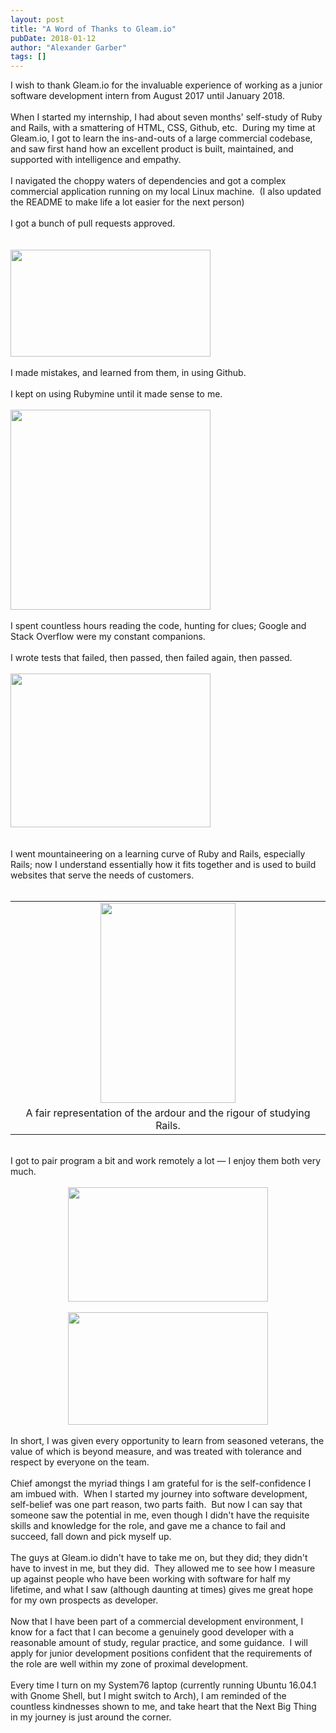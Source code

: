 ```yaml
---
layout: post
title: "A Word of Thanks to Gleam.io"
pubDate: 2018-01-12
author: "Alexander Garber"
tags: []
---
```


<div dir="ltr" style="text-align: left;" trbidi="on">
          <div>I wish to thank Gleam.io for the invaluable experience of working as a junior software development intern from August 2017 until January 2018.</div>
          <div><br></div>
          <div>When I started my internship, I had about seven months' self-study of Ruby and Rails, with a smattering of HTML, CSS, Github, etc.  During my time at Gleam.io, I got to learn the ins-and-outs of a large commercial codebase, and
            saw first hand how an excellent product is built, maintained, and supported with intelligence and empathy.</div>
          <div><br></div>
          <div>I navigated the choppy waters of dependencies and got a complex commercial application running on my local Linux machine.  (I also updated the README to make life a lot easier for the next person)</div>
          <div><br></div>
          <div>I got a bunch of pull requests approved.</div>
          <div><br></div>
          <div><br></div>
          <div><a href="http://2.bp.blogspot.com/-K21gTqQ_4Jk/Wle1yIvsn0I/AAAAAAAAXWk/zpU7i8o63QMX90WLa3pMh-Q3oVC527U2wCK4BGAYYCw/s1600/commits_to_gleam.png" imageanchor="1"><img border="0" height="171" src="https://2.bp.blogspot.com/-K21gTqQ_4Jk/Wle1yIvsn0I/AAAAAAAAXWk/zpU7i8o63QMX90WLa3pMh-Q3oVC527U2wCK4BGAYYCw/s320/commits_to_gleam.png" width="320"></a></div>
          <div><br></div>
          <div>I made mistakes, and learned from them, in using Github.</div>
          <div><br></div>
          <div>I kept on using Rubymine until it made sense to me.</div>
          <div><br></div>
          <div><a href="http://3.bp.blogspot.com/-VFq2h_j56as/Wle2ySKoBJI/AAAAAAAAXXU/jbhKWS4Xuew04oQKZ97720WfgQRNsur1ACK4BGAYYCw/s1600/RUBYDEV.png" imageanchor="1"><img border="0" height="320" src="https://3.bp.blogspot.com/-VFq2h_j56as/Wle2ySKoBJI/AAAAAAAAXXU/jbhKWS4Xuew04oQKZ97720WfgQRNsur1ACK4BGAYYCw/s320/RUBYDEV.png" width="320"></a></div>
          <div><br></div>
          <div>I spent countless hours reading the code, hunting for clues; Google and Stack Overflow were my constant companions.</div>
          <div class="separator" style="clear: both; text-align: left;"><br></div>
          <div>I wrote tests that failed, then passed, then failed again, then passed.</div>
          <div><br></div>
          <div><a href="http://3.bp.blogspot.com/-qapjyd0BJBI/Wle2_7RunaI/AAAAAAAAXXg/RI_LVP1yNbQtVLz1_grf-Xo-V02bOhJHgCK4BGAYYCw/s1600/pragmatic-test-driven-development-22-638.jpg" imageanchor="1"><img border="0" height="246" src="https://3.bp.blogspot.com/-qapjyd0BJBI/Wle2_7RunaI/AAAAAAAAXXg/RI_LVP1yNbQtVLz1_grf-Xo-V02bOhJHgCK4BGAYYCw/s320/pragmatic-test-driven-development-22-638.jpg" width="320"></a></div>
          <div><br></div>
          <div><br></div>
          <div>I went mountaineering on a learning curve of Ruby and Rails, especially Rails; now I understand essentially how it fits together and is used to build websites that serve the needs of customers. </div>
          <div><br></div>
          <table align="center" cellpadding="0" cellspacing="0" class="tr-caption-container" style="margin-left: auto; margin-right: auto; text-align: center;">
            <tbody>
              <tr>
                <td style="text-align: center;"><a href="http://4.bp.blogspot.com/-1cNSOf4Vaq4/Wle3UYldaeI/AAAAAAAAXXo/IX_kRkg39tErI6zXh-ScyqbVXBjLMayKgCK4BGAYYCw/s1600/45ce0623d8b3cdbff579add987dfb1a7.jpg" imageanchor="1" style="margin-left: auto; margin-right: auto;"><img border="0" height="320" src="https://4.bp.blogspot.com/-1cNSOf4Vaq4/Wle3UYldaeI/AAAAAAAAXXo/IX_kRkg39tErI6zXh-ScyqbVXBjLMayKgCK4BGAYYCw/s320/45ce0623d8b3cdbff579add987dfb1a7.jpg" width="216"></a></td>
              </tr>
              <tr>
                <td class="tr-caption" style="text-align: center;">A fair representation of the ardour and the rigour of studying Rails.</td>
              </tr>
            </tbody>
          </table>
          <div><br></div>
          <div>I got to pair program a bit and work remotely a lot — I enjoy them both very much.</div>
          <div><br></div>
          <div class="separator" style="clear: both; text-align: center;"><a href="http://3.bp.blogspot.com/-FPGi-z8pl3Q/Wle11voP7qI/AAAAAAAAXWw/qp7yqbIXKlonq-F1ZQucY3qysOh4UtBIgCK4BGAYYCw/s1600/cycle_15.jpg" imageanchor="1" style="margin-left: 1em; margin-right: 1em;"><img border="0" height="183" src="https://3.bp.blogspot.com/-FPGi-z8pl3Q/Wle11voP7qI/AAAAAAAAXWw/qp7yqbIXKlonq-F1ZQucY3qysOh4UtBIgCK4BGAYYCw/s320/cycle_15.jpg" width="320"></a></div>
          <div class="separator" style="clear: both; text-align: center;"><br></div>
          <div class="separator" style="clear: both; text-align: center;"><a href="http://1.bp.blogspot.com/-bPgZSVtk824/Wle18K8HeAI/AAAAAAAAXW4/LJldrlxZ7CMpWtGfrezl_C-8PKdkGACGwCK4BGAYYCw/s1600/cycle_16.jpg" imageanchor="1" style="margin-left: 1em; margin-right: 1em;"><img border="0" height="180" src="https://1.bp.blogspot.com/-bPgZSVtk824/Wle18K8HeAI/AAAAAAAAXW4/LJldrlxZ7CMpWtGfrezl_C-8PKdkGACGwCK4BGAYYCw/s320/cycle_16.jpg" width="320"></a></div>
          <div><br></div>
          <div>In short, I was given every opportunity to learn from seasoned veterans, the value of which is beyond measure, and was treated with tolerance and respect by everyone on the team.</div>
          <div><br></div>
          <div>Chief amongst the myriad things I am grateful for is the self-confidence I am imbued with.  When I started my journey into software development, self-belief was one part reason, two parts faith.  But now I can say that
            someone saw the potential in me, even though I didn't have the requisite skills and knowledge for the role, and gave me a chance to fail and succeed, fall down and pick myself up.  </div>
          <div><br></div>
          <div>The guys at Gleam.io didn't have to take me on, but they did; they didn't have to invest in me, but they did.  They allowed me to see how I measure up against people who have been working with software for half my lifetime, and
            what I saw (although daunting at times) gives me great hope for my own prospects as developer.</div>
          <div><br></div>
          <div>Now that I have been part of a commercial development environment, I know for a fact that I can become a genuinely good developer with a reasonable amount of study, regular practice, and some guidance.  I will apply for junior
            development positions confident that the requirements of the role are well within my zone of proximal development.</div>
          <div><br></div>
          <div>Every time I turn on my System76 laptop (currently running Ubuntu 16.04.1 with Gnome Shell, but I might switch to Arch), I am reminded of the countless kindnesses shown to me, and take heart that the Next Big Thing in my journey is
            just around the corner.</div>
        </div>
